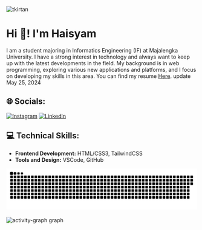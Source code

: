 <p align="left"> <img src="https://komarev.com/ghpvc/?username=Haisyam&label=Profile%20views&color=0e75b6&style=flat" alt="tkirtan" /> </p>

# Hi 👋! I'm Haisyam

I am a student majoring in Informatics Engineering (IF) at Majalengka University. I have a strong interest in technology and always want to keep up with the latest developments in the field. My background is in web programming, exploring various new applications and platforms, and I focus on developing my skills in this area. You can find my resume <a href="#" target="_blank">Here</a>. update May 25, 2024

## 🌐 Socials:

[![Instagram](https://img.shields.io/badge/Instagram-%23E4405F.svg?logo=Instagram&logoColor=white)](https://instagram.com/mhmdkhrzmi) [![LinkedIn](https://img.shields.io/badge/LinkedIn-%230077B5.svg?logo=linkedin&logoColor=white)](https://www.linkedin.com/in/)

## 💻 Technical Skills:

- **Frontend Development:** HTML/CSS3, TailwindCSS
- **Tools and Design:** VSCode, GitHub

<!-- snake graph -->
<div align="center">
  <picture>
    <source media="(prefers-color-scheme: dark)" srcset="https://github.com/Haisyam/Haisyam/blob/main/github-contribution-grid-snake-dark.svg" />
    <source media="(prefers-color-scheme: light), (prefers-color-scheme: no-preference)" srcset="https://github.com/Haisyam/Haisyam/blob/main/github-contribution-grid-snake.svg" />
    <img src="https://github.com/Haisyam/Haisyam/blob/main/github-contribution-grid-snake.svg" alt="github-snake" />
  </picture>
</div>
<br>
<div align="left">
  <img src="https://github-readme-activity-graph.vercel.app/graph?username=Haisyam&radius=16&theme=react&area=true&order=5" height="auto" alt="activity-graph graph"  />
